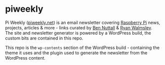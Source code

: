 # piweekly

Pi Weekly ([piweekly.net](http://piweekly.net)) is an email newsletter covering [Raspberry Pi](http://raspberrypi.org/) news, projects, articles & more - links curated by [Ben Nuttall](http://bennuttall.com) & [Ryan Walmsley](http://blog.ryanteck.co.uk). The site and newsletter generator is powered by a WordPress build, the custom bits are contained in this repo.

This repo is the ```wp-contents``` section of the WordPress build - containing the theme it uses and the plugin used to generate the newsletter from the WordPress content.
